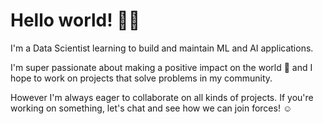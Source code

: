 # Hello world! 👋😝


I'm a Data Scientist learning to build and maintain ML and AI applications.

I'm super passionate about making a positive impact on the world 💫 and I hope to work on projects that solve problems in my community.


However I'm always eager to collaborate on all kinds of projects. If you're working on something, let's chat and see how we can join forces! ☺️

